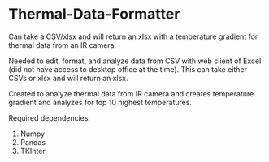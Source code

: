 # Thermal-Data-Formatter
Can take a CSV/xlsx and will return an xlsx with a temperature gradient for thermal data from an IR camera.

Needed to edit, format, and analyze data from CSV with web client of Excel (did not have access to desktop office at the time). This can take either CSVs or xlsx and will return an xlsx.

Created to analyze thermal data from IR camera and creates temperature gradient and analyzes for top 10 highest temperatures.

Required dependencies:
1.	Numpy
2.	Pandas
3.	TKInter

